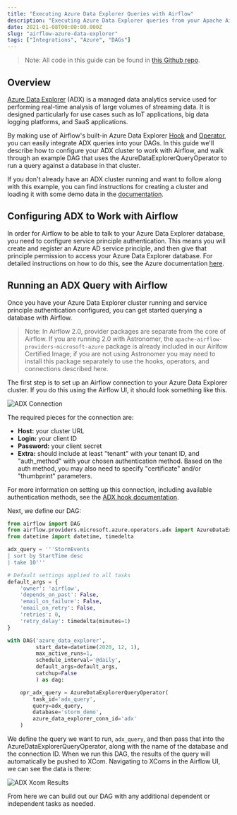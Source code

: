 ```yaml
---
title: "Executing Azure Data Explorer Queries with Airflow"
description: "Executing Azure Data Explorer queries from your Apache Airflow DAGs."
date: 2021-01-08T00:00:00.000Z
slug: "airflow-azure-data-explorer"
tags: ["Integrations", "Azure", "DAGs"]
---
```


> Note: All code in this guide can be found in [this Github repo](https://github.com/astronomer/azure-operator-tutorials).

## Overview

[Azure Data Explorer](https://azure.microsoft.com/en-us/services/data-explorer/) (ADX) is a managed data analytics service used for performing real-time analysis of large volumes of streaming data. It is designed particularly for use cases such as IoT applications, big data logging platforms, and SaaS applications. 

By making use of Airflow's built-in Azure Data Explorer [Hook](http://airflow.apache.org/docs/apache-airflow-providers-microsoft-azure/stable/_api/airflow/providers/microsoft/azure/hooks/adx/index.html) and [Operator](http://airflow.apache.org/docs/apache-airflow-providers-microsoft-azure/stable/_api/airflow/providers/microsoft/azure/operators/adx/index.html), you can easily integrate ADX queries into your DAGs. In this guide we'll describe how to configure your ADX cluster to work with Airflow, and walk through an example DAG that uses the AzureDataExplorerQueryOperator to run a query against a database in that cluster. 

If you don't already have an ADX cluster running and want to follow along with this example, you can find instructions for creating a cluster and loading it with some demo data in the [documentation](https://docs.microsoft.com/en-us/azure/data-explorer/create-cluster-database-portal). 

## Configuring ADX to Work with Airflow

In order for Airflow to be able to talk to your Azure Data Explorer database, you need to configure service principle authentication. This means you will create and register an Azure AD service principle, and then give that principle permission to access your Azure Data Explorer database. For detailed instructions on how to do this, see the Azure documentation [here](https://docs.microsoft.com/en-us/azure/data-explorer/provision-azure-ad-app).

## Running an ADX Query with Airflow

Once you have your Azure Data Explorer cluster running and service principle authentication configured, you can get started querying a database with Airflow. 

> Note: In Airflow 2.0, provider packages are separate from the core of Airflow. If you are running 2.0 with Astronomer, the `apache-airflow-providers-microsoft-azure` package is already included in our Airlfow Certified Image; if you are not using Astronomer you may need to install this package separately to use the hooks, operators, and connections described here.

The first step is to set up an Airflow connection to your Azure Data Explorer cluster. If you do this using the Airflow UI, it should look something like this.

![ADX Connection](https://assets2.astronomer.io/main/guides/azure-data-explorer/adx_connection.png)

The required pieces for the connection are:

- **Host:** your cluster URL
- **Login:** your client ID
- **Password:** your client secret
- **Extra:** should include at least "tenant" with your tenant ID, and "auth_method" with your chosen authentication method. Based on the auth method, you may also need to specify "certificate" and/or "thumbprint" parameters.

For more information on setting up this connection, including available authentication methods, see the [ADX hook documentation](https://github.com/apache/airflow/blob/master/airflow/providers/microsoft/azure/hooks/adx.py).

Next, we define our DAG:

```python
from airflow import DAG
from airflow.providers.microsoft.azure.operators.adx import AzureDataExplorerQueryOperator
from datetime import datetime, timedelta

adx_query = '''StormEvents
| sort by StartTime desc
| take 10'''

# Default settings applied to all tasks
default_args = {
    'owner': 'airflow',
    'depends_on_past': False,
    'email_on_failure': False,
    'email_on_retry': False,
    'retries': 0,
    'retry_delay': timedelta(minutes=1)
}

with DAG('azure_data_explorer',
         start_date=datetime(2020, 12, 1),
         max_active_runs=1,
         schedule_interval='@daily',
         default_args=default_args,
         catchup=False
         ) as dag:

    opr_adx_query = AzureDataExplorerQueryOperator(
        task_id='adx_query',
        query=adx_query,
        database='storm_demo',
        azure_data_explorer_conn_id='adx'
    )
```

We define the query we want to run, `adx_query`, and then pass that into the AzureDataExplorerQueryOperator, along with the name of the database and the connection ID. When we run this DAG, the results of the query will automatically be pushed to XCom. Navigating to XComs in the Airflow UI, we can see the data is there: 

![ADX Xcom Results](https://assets2.astronomer.io/main/guides/azure-data-explorer/adx_xcom.png)

From here we can build out our DAG with any additional dependent or independent tasks as needed.